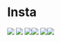 # Insta

![](SignIn.PNG)
![](SignUp.PNG)
![](SignInLoader.PNG)![](Home.PNG)
![](ImageUploading.PNG)![](ImageUploadingLoader.PNG)


